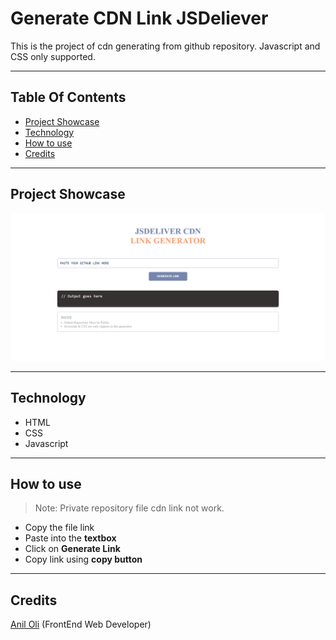 # Generate CDN Link JSDeliever

This is the project of cdn generating from github repository. Javascript and CSS only supported.

---
## Table Of Contents

  - [Project Showcase](#project-showcase)
  - [Technology](#technology)
  - [How to use](#how-to-use)
  - [Credits](#credits)

---

## Project Showcase

![showcase image of the project](./imgs/showcase-img.png)

---

## Technology
  - HTML
  - CSS
  - Javascript
---

## How to use

> Note: Private repository file cdn link not work.

  - Copy the file link
  - Paste into the **textbox**
  - Click on **Generate Link**
  - Copy link using **copy button**

---

## Credits

[Anil Oli](https://github.com/anilioli42) (FrontEnd Web Developer)